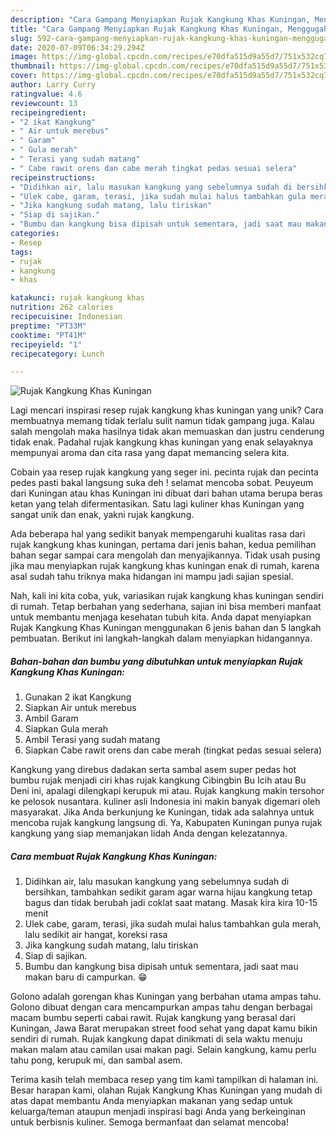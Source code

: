 ```yaml
---
description: "Cara Gampang Menyiapkan Rujak Kangkung Khas Kuningan, Menggugah Selera"
title: "Cara Gampang Menyiapkan Rujak Kangkung Khas Kuningan, Menggugah Selera"
slug: 592-cara-gampang-menyiapkan-rujak-kangkung-khas-kuningan-menggugah-selera
date: 2020-07-09T06:34:29.294Z
image: https://img-global.cpcdn.com/recipes/e70dfa515d9a55d7/751x532cq70/rujak-kangkung-khas-kuningan-foto-resep-utama.jpg
thumbnail: https://img-global.cpcdn.com/recipes/e70dfa515d9a55d7/751x532cq70/rujak-kangkung-khas-kuningan-foto-resep-utama.jpg
cover: https://img-global.cpcdn.com/recipes/e70dfa515d9a55d7/751x532cq70/rujak-kangkung-khas-kuningan-foto-resep-utama.jpg
author: Larry Curry
ratingvalue: 4.6
reviewcount: 13
recipeingredient:
- "2 ikat Kangkung"
- " Air untuk merebus"
- " Garam"
- " Gula merah"
- " Terasi yang sudah matang"
- " Cabe rawit orens dan cabe merah tingkat pedas sesuai selera"
recipeinstructions:
- "Didihkan air, lalu masukan kangkung yang sebelumnya sudah di bersihkan, tambahkan sedikit garam agar warna hijau kangkung tetap bagus dan tidak berubah jadi coklat saat matang. Masak kira kira 10-15 menit"
- "Ulek cabe, garam, terasi, jika sudah mulai halus tambahkan gula merah, lalu sedikit air hangat, koreksi rasa"
- "Jika kangkung sudah matang, lalu tiriskan"
- "Siap di sajikan."
- "Bumbu dan kangkung bisa dipisah untuk sementara, jadi saat mau makan baru di campurkan. 😁"
categories:
- Resep
tags:
- rujak
- kangkung
- khas

katakunci: rujak kangkung khas 
nutrition: 262 calories
recipecuisine: Indonesian
preptime: "PT33M"
cooktime: "PT41M"
recipeyield: "1"
recipecategory: Lunch

---
```



![Rujak Kangkung Khas Kuningan](https://img-global.cpcdn.com/recipes/e70dfa515d9a55d7/751x532cq70/rujak-kangkung-khas-kuningan-foto-resep-utama.jpg)

Lagi mencari inspirasi resep rujak kangkung khas kuningan yang unik? Cara membuatnya memang tidak terlalu sulit namun tidak gampang juga. Kalau salah mengolah maka hasilnya tidak akan memuaskan dan justru cenderung tidak enak. Padahal rujak kangkung khas kuningan yang enak selayaknya mempunyai aroma dan cita rasa yang dapat memancing selera kita.

Cobain yaa resep rujak kangkung yang seger ini. pecinta rujak dan pecinta pedes pasti bakal langsung suka deh ! selamat mencoba sobat. Peuyeum dari Kuningan atau khas Kuningan ini dibuat dari bahan utama berupa beras ketan yang telah difermentasikan. Satu lagi kuliner khas Kuningan yang sangat unik dan enak, yakni rujak kangkung.

Ada beberapa hal yang sedikit banyak mempengaruhi kualitas rasa dari rujak kangkung khas kuningan, pertama dari jenis bahan, kedua pemilihan bahan segar sampai cara mengolah dan menyajikannya. Tidak usah pusing jika mau menyiapkan rujak kangkung khas kuningan enak di rumah, karena asal sudah tahu triknya maka hidangan ini mampu jadi sajian spesial.


Nah, kali ini kita coba, yuk, variasikan rujak kangkung khas kuningan sendiri di rumah. Tetap berbahan yang sederhana, sajian ini bisa memberi manfaat untuk membantu menjaga kesehatan tubuh kita. Anda dapat menyiapkan Rujak Kangkung Khas Kuningan menggunakan 6 jenis bahan dan 5 langkah pembuatan. Berikut ini langkah-langkah dalam menyiapkan hidangannya.

<!--inarticleads1-->

##### Bahan-bahan dan bumbu yang dibutuhkan untuk menyiapkan Rujak Kangkung Khas Kuningan:

1. Gunakan 2 ikat Kangkung
1. Siapkan  Air untuk merebus
1. Ambil  Garam
1. Siapkan  Gula merah
1. Ambil  Terasi yang sudah matang
1. Siapkan  Cabe rawit orens dan cabe merah (tingkat pedas sesuai selera)


Kangkung yang direbus dadakan serta sambal asem super pedas hot bumbu rujak menjadi ciri khas rujak kangkung Cibingbin Bu Icih atau Bu Deni ini, apalagi dilengkapi kerupuk mi atau. Rujak kangkung makin tersohor ke pelosok nusantara. kuliner asli Indonesia ini makin banyak digemari oleh masyarakat. Jika Anda berkunjung ke Kuningan, tidak ada salahnya untuk mencoba rujak kangkung langsung di. Ya, Kabupaten Kuningan punya rujak kangkung yang siap memanjakan lidah Anda dengan kelezatannya. 

<!--inarticleads2-->

##### Cara membuat Rujak Kangkung Khas Kuningan:

1. Didihkan air, lalu masukan kangkung yang sebelumnya sudah di bersihkan, tambahkan sedikit garam agar warna hijau kangkung tetap bagus dan tidak berubah jadi coklat saat matang. Masak kira kira 10-15 menit
1. Ulek cabe, garam, terasi, jika sudah mulai halus tambahkan gula merah, lalu sedikit air hangat, koreksi rasa
1. Jika kangkung sudah matang, lalu tiriskan
1. Siap di sajikan.
1. Bumbu dan kangkung bisa dipisah untuk sementara, jadi saat mau makan baru di campurkan. 😁


Golono adalah gorengan khas Kuningan yang berbahan utama ampas tahu. Golono dibuat dengan cara mencampurkan ampas tahu dengan berbagai macam bumbu seperti cabai rawit. Rujak kangkung yang berasal dari Kuningan, Jawa Barat merupakan street food sehat yang dapat kamu bikin sendiri di rumah. Rujak kangkung dapat dinikmati di sela waktu menuju makan malam atau camilan usai makan pagi. Selain kangkung, kamu perlu tahu pong, kerupuk mi, dan sambal asem. 

Terima kasih telah membaca resep yang tim kami tampilkan di halaman ini. Besar harapan kami, olahan Rujak Kangkung Khas Kuningan yang mudah di atas dapat membantu Anda menyiapkan makanan yang sedap untuk keluarga/teman ataupun menjadi inspirasi bagi Anda yang berkeinginan untuk berbisnis kuliner. Semoga bermanfaat dan selamat mencoba!
